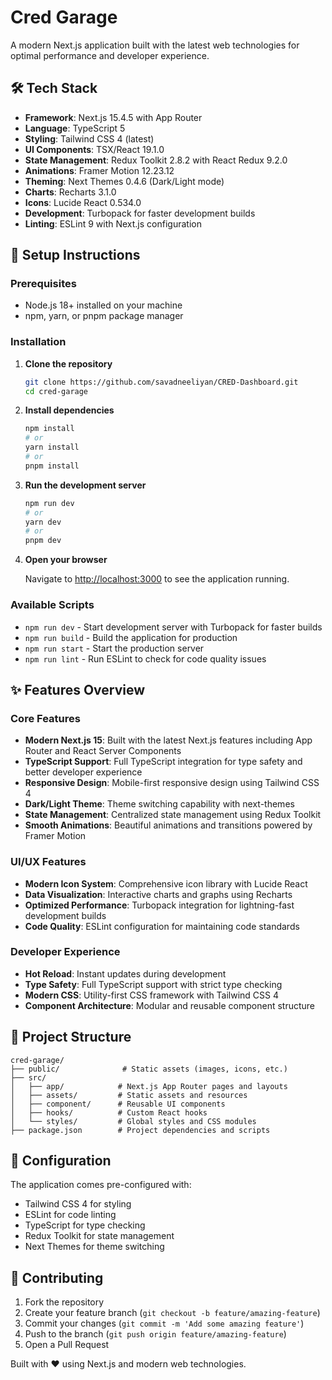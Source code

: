 # Cred Garage

A modern Next.js application built with the latest web technologies for optimal performance and developer experience.

## 🛠️ Tech Stack

- **Framework**: Next.js 15.4.5 with App Router
- **Language**: TypeScript 5
- **Styling**: Tailwind CSS 4 (latest)
- **UI Components**: TSX/React 19.1.0
- **State Management**: Redux Toolkit 2.8.2 with React Redux 9.2.0
- **Animations**: Framer Motion 12.23.12
- **Theming**: Next Themes 0.4.6 (Dark/Light mode)
- **Charts**: Recharts 3.1.0
- **Icons**: Lucide React 0.534.0
- **Development**: Turbopack for faster development builds
- **Linting**: ESLint 9 with Next.js configuration

## 🚀 Setup Instructions

### Prerequisites

- Node.js 18+ installed on your machine
- npm, yarn, or pnpm package manager

### Installation

1. **Clone the repository**

   ```bash
   git clone https://github.com/savadneeliyan/CRED-Dashboard.git
   cd cred-garage
   ```

2. **Install dependencies**

   ```bash
   npm install
   # or
   yarn install
   # or
   pnpm install
   ```

3. **Run the development server**

   ```bash
   npm run dev
   # or
   yarn dev
   # or
   pnpm dev
   ```

4. **Open your browser**

   Navigate to [http://localhost:3000](http://localhost:3000) to see the application running.

### Available Scripts

- `npm run dev` - Start development server with Turbopack for faster builds
- `npm run build` - Build the application for production
- `npm run start` - Start the production server
- `npm run lint` - Run ESLint to check for code quality issues

## ✨ Features Overview

### Core Features

- **Modern Next.js 15**: Built with the latest Next.js features including App Router and React Server Components
- **TypeScript Support**: Full TypeScript integration for type safety and better developer experience
- **Responsive Design**: Mobile-first responsive design using Tailwind CSS 4
- **Dark/Light Theme**: Theme switching capability with next-themes
- **State Management**: Centralized state management using Redux Toolkit
- **Smooth Animations**: Beautiful animations and transitions powered by Framer Motion

### UI/UX Features

- **Modern Icon System**: Comprehensive icon library with Lucide React
- **Data Visualization**: Interactive charts and graphs using Recharts
- **Optimized Performance**: Turbopack integration for lightning-fast development builds
- **Code Quality**: ESLint configuration for maintaining code standards

### Developer Experience

- **Hot Reload**: Instant updates during development
- **Type Safety**: Full TypeScript support with strict type checking
- **Modern CSS**: Utility-first CSS framework with Tailwind CSS 4
- **Component Architecture**: Modular and reusable component structure

## 📁 Project Structure

```
cred-garage/
├── public/              # Static assets (images, icons, etc.)
├── src/
│   ├── app/            # Next.js App Router pages and layouts
│   ├── assets/         # Static assets and resources
│   ├── component/      # Reusable UI components
│   ├── hooks/          # Custom React hooks
│   └── styles/         # Global styles and CSS modules
├── package.json        # Project dependencies and scripts
```

## 🔧 Configuration

The application comes pre-configured with:

- Tailwind CSS 4 for styling
- ESLint for code linting
- TypeScript for type checking
- Redux Toolkit for state management
- Next Themes for theme switching


## 🤝 Contributing

1. Fork the repository
2. Create your feature branch (`git checkout -b feature/amazing-feature`)
3. Commit your changes (`git commit -m 'Add some amazing feature'`)
4. Push to the branch (`git push origin feature/amazing-feature`)
5. Open a Pull Request


Built with ❤️ using Next.js and modern web technologies.
